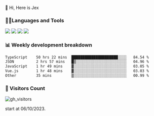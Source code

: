  👋 Hi, Here is Jex

 

### 🧑‍💻Languages and Tools

<code><a href="https://react.dev"><img src="https://api.iconify.design/logos:react.svg" /></a></code>
<code><a href="https://github.com/vuejs/core"><img src="https://api.iconify.design/logos:vue.svg" /></a></code> 
<code><a href="https://github.com/microsoft/TypeScript"><img src="https://api.iconify.design/logos:typescript-icon.svg" /></a></code>
<code><a href="https://threejs.org/"><img src="https://api.iconify.design/logos:threejs.svg" /></a></code>

### 📊 Weekly development breakdown

<!--START_SECTION:waka-->

```txt
TypeScript    50 hrs 22 mins  █████████████████████░░░░   84.54 %
JSON          2 hrs 57 mins   █▒░░░░░░░░░░░░░░░░░░░░░░░   04.96 %
JavaScript    1 hr 49 mins    ▓░░░░░░░░░░░░░░░░░░░░░░░░   03.05 %
Vue.js        1 hr 48 mins    ▓░░░░░░░░░░░░░░░░░░░░░░░░   03.03 %
Other         35 mins         ▒░░░░░░░░░░░░░░░░░░░░░░░░   00.99 %
```

<!--END_SECTION:waka-->


### 👀 Visitors Count

![gh_visitors](https://profile-counter.glitch.me/jexlau/count.svg)

start at 06/10/2023.

